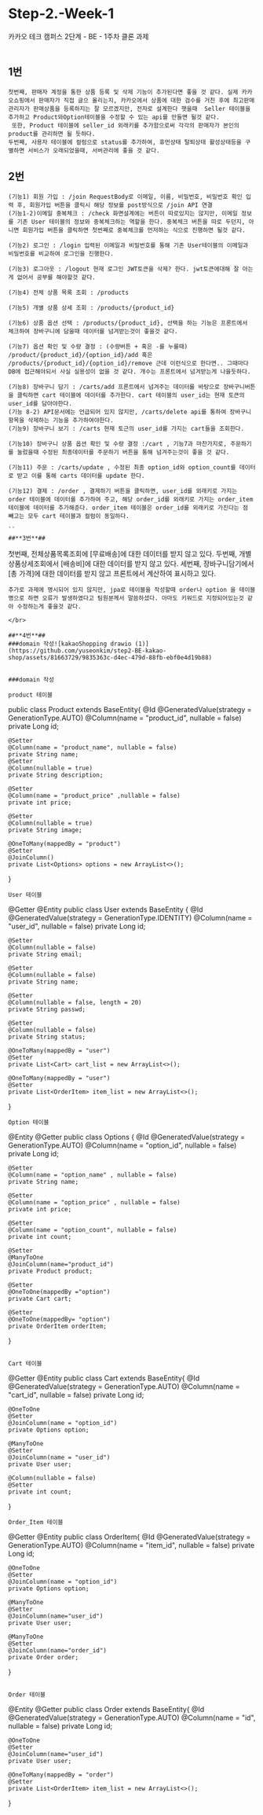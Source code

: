 # Step-2.-Week-1
카카오 테크 캠퍼스 2단계 - BE - 1주차 클론 과제
</br>
</br>

## **1번**
```
첫번째, 판매자 계정을 통한 상품 등록 및 삭제 기능이 추가된다면 좋을 것 같다. 실제 카카오쇼핑에서 판매자가 직접 글으 올리는지, 카카오에서 상품에 대한 검수를 거친 후에 최고판매관리자가 판매상품을 등록하지는 잘 모르겠지만, 전자로 설계한다 햇을때  Seller 테이블을 추가하고 Product와Option테이블을 수정할 수 있는 api를 만들면 될것 같다.
 또한, Product 테이블에 seller_id 외래키를 추가함으로써 각각의 판매자가 본인의 product를 관리하면 될 듯하다.
두번째, 사용자 테이블에 컬럼으로 status를 추가하여, 휴먼상태 탈퇴상태 활성상태등을 구별하면 서비스가 오래되었을때, 서버관리에 좋을 것 같다.
```
## **2번**
```
(기능1) 회원 가입 : /join RequestBody로 이메일, 이름, 비밀번호, 비밀번호 확인 입력 후, 회원가입 버튼을 클릭시 해당 정보를 post방식으로 /join API 연결
(기능1-2)이메일 중복체크 : /check 화면설계에는 버튼이 따로있지는 않지만, 이메일 정보를 기존 User 테이블의 정보와 중복체크하는 역할을 한다. 중복체크 버튼을 따로 두던지, 아니면 회원가입 버튼을 클릭하면 첫번째로 중복체크를 먼저하는 식으로 진행하면 될것 같다.

(기능2) 로그인 : /login 입력된 이메일과 비밀번호를 통해 기존 User테이블의 이메일과 비밀번호를 비교하여 로그인을 진행한다.

(기능3) 로그아웃 : /logout 현재 로그인 JWT토큰을 삭제? 한다. jwt토큰에대해 잘 아는게 없어서 공부를 해야할것 같다.

(기능4) 전체 상품 목록 조회 : /products

(기능5) 개별 상품 상세 조회 : /products/{product_id}

(기능6) 상품 옵션 선택 : /products/{product_id}, 선택을 하는 기능은 프론트에서 체크하여 장바구니에 담을때 데이터를 넘겨받는것이 좋을것 같다.

(기능7) 옵션 확인 및 수량 결정 : (수량버튼 + 혹은 -를 누를때) /product/{product_id}/{option_id}/add 혹은 /products/{product_id}/{option_id}/remove 근데 이런식으로 한다면.. 그때마다 DB에 접근해야되서 사실 실용성이 없을 것 같다. 개수는 프론트에서 넘겨받는게 나을듯하다. 

(기능8) 장바구니 담기 : /carts/add 프론트에서 넘겨주는 데이터를 바탕으로 장바구니버튼을 클릭하면 cart 테이블에 데이터를 추가한다. cart 테이블의 user_id는 현재 토큰의 user_id를 담아야한다.
(기능 8-2) API문서에는 언급되어 있지 않지만, /carts/delete api를 통하여 장바구니항목을 삭제하는 기능을 추가하여야한다.
(기능9) 장바구니 보기 : /carts 현재 토근의 user_id를 가지는 cart들을 조회한다.

(기능10) 장바구니 상품 옵션 확인 및 수량 결정 :/cart , 기능7과 마찬가지로, 주문하기를 눌렀을때 수정된 최종데이터를 주문하기 버튼을 통해 넘겨주는것이 좋을 것 같다.

(기능11) 주문 : /carts/update , 수정된 최종 option_id와 option_count를 데이터로 받고 이를 통해 carts 데이터를 update 한다.

(기능12) 결제 : /order , 결제하기 버튼을 클릭하면, user_id를 외래키로 가지는 order 테이블에 데이터를 추가하여 주고, 해당 order_id를 외래키로 가지는 order_item 테이블에 데이터를 추가해준다. order_item 테이블은 order_id를 외래키로 가진다는 점 빼고는 모두 cart 테이블과 컬럼이 동일하다. 

``
##**3번**##
```
첫번째, 전체상품목록조회에 [무료배송]에 대한 데이터를 받지 않고 있다.
두번째, 개별상품상세조회에서 [배송비]에 대한 데이터를 받지 않고 있다.
세번째, 장바구니담기에서 [총 가격]에 대한 데이터를 받지 않고 프론트에서 계산하여 표시하고 있다.

```
추가로 과제에 명시되어 있지 않지만, jpa로 테이블을 작성할때 order나 option 을 테이블명으로 하면 오류가 발생하였다고 팀원분께서 말씀하셨다. 아마도 키워드로 지정되어있는것 같아 수정하는게 좋을것 같다.

</br>

##**4번**##
###domain 작성![kakaoShopping drawio (1)](https://github.com/yuseonkim/step2-BE-kakao-shop/assets/81663729/9835363c-d4ec-479d-88fb-ebf0e4d19b88)


###domain 작성

product 테이블

```
public class Product extends BaseEntity{
    @Id
    @GeneratedValue(strategy = GenerationType.AUTO)
    @Column(name = "product_id", nullable = false)
    private Long id;

    @Setter
    @Column(name = "product_name", nullable = false)
    private String name;
    @Setter
    @Column(nullable = true)
    private String description;

    @Setter
    @Column(name = "product_price" ,nullable = false)
    private int price;

    @Setter
    @Column(nullable = true)
    private String image;
    
    @OneToMany(mappedBy = "product")
    @Setter
    @JoinColumn()
    private List<Options> options = new ArrayList<>();
}
```
User 테이블

```
@Getter
@Entity
public class User extends BaseEntity {
    @Id
    @GeneratedValue(strategy = GenerationType.IDENTITY)
    @Column(name = "user_id", nullable = false)
    private Long id;

    @Setter
    @Column(nullable = false)
    private String email;

    @Setter
    @Column(nullable = false)
    private String name;

    @Setter
    @Column(nullable = false, length = 20)
    private String passwd;

    @Setter
    @Column(nullable = false)
    private String status;

    @OneToMany(mappedBy = "user")
    @Setter
    private List<Cart> cart_list = new ArrayList<>();

    @OneToMany(mappedBy = "user")
    @Setter
    private List<OrderItem> item_list = new ArrayList<>();


}
```
Option 테이블

```
@Entity
@Getter
public class Options {
    @Id
    @GeneratedValue(strategy = GenerationType.AUTO)
    @Column(name = "option_id", nullable = false)
    private Long id;

    @Setter
    @Column(name = "option_name" , nullable = false)
    private String name;

    @Setter
    @Column(name = "option_price" , nullable = false)
    private int price;

    @Setter
    @Column(name = "option_count", nullable = false)
    private int count;

    @Setter
    @ManyToOne
    @JoinColumn(name="product_id")
    private Product product;

    @Setter
    @OneToOne(mappedBy ="option")
    private Cart cart;

    @Setter
    @OneToOne(mappedBy= "option")
    private OrderItem orderItem;
}
```

Cart 테이블

```
@Getter
@Entity
public class Cart extends BaseEntity{
    @Id
    @GeneratedValue(strategy = GenerationType.AUTO)
    @Column(name = "cart_id", nullable = false)
    private Long id;

    @OneToOne
    @Setter
    @JoinColumn(name = "option_id")
    private Options option;

    @ManyToOne
    @Setter
    @JoinColumn(name = "user_id")
    private User user;

    @Column(nullable = false)
    @Setter
    private int count;


}
```
Order_Item 테이블

```
@Getter
@Entity
public class OrderItem{
    @Id
    @GeneratedValue(strategy = GenerationType.AUTO)
    @Column(name = "item_id", nullable = false)
    private Long id;

    @OneToOne
    @Setter
    @JoinColumn(name = "option_id")
    private Options option;

    @ManyToOne
    @Setter
    @JoinColumn(name="user_id")
    private User user;

    @ManyToOne
    @Setter
    @JoinColumn(name="order_id")
    private Order order;

}

```

Order 테이블

```
@Entity
@Getter
public class Order extends BaseEntity{
    @Id
    @GeneratedValue(strategy = GenerationType.AUTO)
    @Column(name = "id", nullable = false)
    private Long id;

    @OneToOne
    @Setter
    @JoinColumn(name="user_id")
    private User user;

    @OneToMany(mappedBy = "order")
    @Setter
    private List<OrderItem> item_list = new ArrayList<>();

}
```
